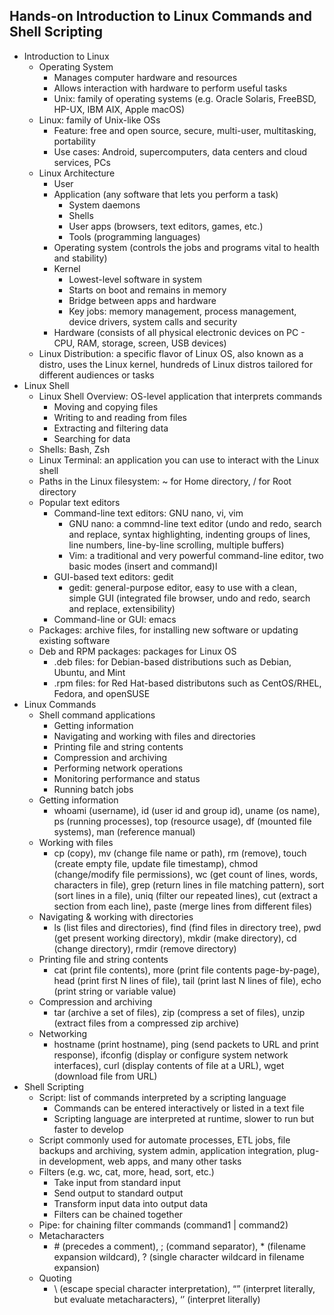 ## Hands-on Introduction to Linux Commands and Shell Scripting
- Introduction to Linux
    - Operating System
        - Manages computer hardware and resources
        - Allows interaction with hardware to perform useful tasks
        - Unix: family of operating systems (e.g. Oracle Solaris, FreeBSD, HP-UX, IBM AIX, Apple macOS)
    - Linux: family of Unix-like OSs
        - Feature: free and open source, secure, multi-user, multitasking, portability
        - Use cases: Android, supercomputers, data centers and cloud services, PCs
    - Linux Architecture
        - User
        - Application (any software that lets you perform a task)
            - System daemons
            - Shells
            - User apps (browsers, text editors, games, etc.)
            - Tools (programming languages)
        - Operating system (controls the jobs and programs vital to health and stability)
        - Kernel
            - Lowest-level software in system
            - Starts on boot and remains in memory
            - Bridge between apps and hardware
            - Key jobs: memory management, process management, device drivers, system calls and security
        - Hardware (consists of all physical electronic devices on PC - CPU, RAM, storage, screen, USB devices)
    - Linux Distribution: a specific flavor of Linux OS, also known as a distro, uses the Linux kernel, hundreds of Linux distros tailored for different audiences or tasks
- Linux Shell
    - Linux Shell Overview: OS-level application that interprets commands
        - Moving and copying files
        - Writing to and reading from files
        - Extracting and filtering data
        - Searching for data
    - Shells: Bash, Zsh
    - Linux Terminal: an application you can use to interact with the Linux shell
    - Paths in the Linux filesystem: ~ for Home directory, / for Root directory
    - Popular text editors
        - Command-line text editors: GNU nano, vi, vim
            - GNU nano: a commnd-line text editor (undo and redo, search and replace, syntax highlighting, indenting groups of lines, line numbers, line-by-line scrolling, multiple buffers)
            - Vim: a traditional and very powerful command-line editor, two basic modes (insert and command)l
        - GUI-based text editors: gedit
            - gedit: general-purpose editor, easy to use with a clean, simple GUI (integrated file browser, undo and redo, search and replace, extensibility)
        - Command-line or GUI: emacs
    - Packages: archive files, for installing new software or updating existing software
    - Deb and RPM packages: packages for Linux OS
        - .deb files: for Debian-based distributions such as Debian, Ubuntu, and Mint
        - .rpm files: for Red Hat-based distributons such as CentOS/RHEL, Fedora, and openSUSE
- Linux Commands
    - Shell command applications
        - Getting information
        - Navigating and working with files and directories
        - Printing file and string contents
        - Compression and archiving
        - Performing network operations
        - Monitoring performance and status
        - Running batch jobs
    - Getting information
        - whoami (username), id (user id and group id), uname (os name), ps (running processes), top (resource usage), df (mounted file systems), man (reference manual)
    - Working with files
        - cp (copy), mv (change file name or path), rm (remove), touch (create empty file, update file timestamp), chmod (change/modify file permissions), wc (get count of lines, words, characters in file), grep (return lines in file matching pattern), sort (sort lines in a file), uniq (filter our repeated lines), cut (extract a section from each line), paste (merge lines from different files)
    - Navigating & working with directories
        - ls (list files and directories), find (find files in directory tree), pwd (get present working directory), mkdir (make directory), cd (change directory), rmdir (remove directory)
    - Printing file and string contents
        - cat (print file contents), more (print file contents page-by-page), head (print first N lines of file), tail (print last N lines of file), echo (print string or variable value)
    - Compression and archiving
        - tar (archive a set of files), zip (compress a set of files), unzip (extract files from a compressed zip archive)
    - Networking
        - hostname (print hostname), ping (send packets to URL and print response), ifconfig (display or configure system network interfaces), curl (display contents of file at a URL), wget (download file from URL)
- Shell Scripting
    - Script: list of commands interpreted by a scripting language
        - Commands can be entered interactively or listed in a text file
        - Scripting language are interpreted at runtime, slower to run but faster to develop
    - Script commonly used for automate processes, ETL jobs, file backups and archiving, system admin, application integration, plug-in development, web apps, and many other tasks
    - Filters (e.g. wc, cat, more, head, sort, etc.)
        - Take input from standard input
        - Send output to standard output
        - Transform input data into output data
        - Filters can be chained together
    - Pipe: for chaining filter commands (command1 | command2)
    - Metacharacters
        - \# (precedes a comment), ; (command separator), * (filename expansion wildcard), ? (single character wildcard in filename expansion)
    - Quoting
        - \ (escape special character interpretation), “” (interpret literally, but evaluate metacharacters), ‘’ (interpret literally)
